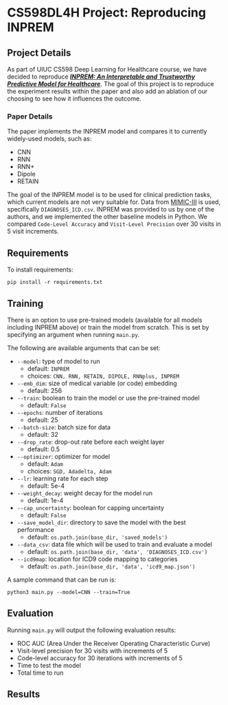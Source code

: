 # CS598DL4H Project: Reproducing INPREM

## Project Details

As part of UIUC CS598 Deep Learning for Healthcare course, we have decided to reproduce [<strong><em>INPREM: An Interpretable and Trustworthy Predictive Model for Healthcare</em></strong>](https://dl-acm-org.proxy2.library.illinois.edu/doi/10.1145/3394486.3403087). The goal of this project is to reproduce the experiment results within the paper and also add an ablation of our choosing to see how it influences the outcome.

### Paper Details

The paper implements the INPREM model and compares it to currently widely-used models, such as:
- CNN
- RNN
- RNN+
- Dipole
- RETAIN

The goal of the INPREM model is to be used for clinical prediction tasks, which current models are not very suitable for. Data from [MIMIC-III](https://physionet.org/content/mimiciii/1.4/) is used, specifically `DIAGNOSES_ICD.csv`. INPREM was provided to us by one of the authors, and we implemented the other baseline models in Python. We compared `Code-Level Accuracy` and `Visit-Level Precision` over 30 visits in 5 visit increments.

## Requirements

To install requirements:

```commandline
pip install -r requirements.txt
```

## Training

There is an option to use pre-trained models (available for all models including INPREM above) or train the model from scratch. This is set by specifying an argument when running `main.py`.

The following are available arguments that can be set:

- `--model`: type of model to run
  - default: `INPREM`
  - choices: `CNN, RNN, RETAIN, DIPOLE, RNNplus, INPREM`
- `--emb_dim`: size of medical variable (or code) embedding
  - default: 256
- `--train`: boolean to train the model or use the pre-trained model
  - default: `False`
- `--epochs`: number of iterations
  - default: 25
- `--batch-size`: batch size for data
  - default: 32
- `--drop_rate`: drop-out rate before each weight layer
  - default: 0.5
- `--optimizer`: optimizer for model
  - default: `Adam`
  - choices: `SGD, Adadelta, Adam`
- `--lr`: learning rate for each step
  - default: 5e-4
- `--weight_decay`: weight decay for the model run
  - default: 1e-4
- `--cap_uncertainty`: boolean for capping uncertainty
  - default: `False`
- `--save_model_dir`: directory to save the model with the best performance
  - default: `os.path.join(base_dir, 'saved_models')`
- `--data_csv`: data file which will be used to train and evaluate a model
  - default: `os.path.join(base_dir, 'data', 'DIAGNOSES_ICD.csv')`
- `--icd9map`: location for ICD9 code mapping to categories
  - default: `os.path.join(base_dir, 'data', 'icd9_map.json')`

A sample command that can be run is:
```commandline
python3 main.py --model=CNN --train=True
```

## Evaluation

Running `main.py` will output the following evaluation results:
- ROC AUC (Area Under the Receiver Operating Characteristic Curve)
- Visit-level precision for 30 visits with increments of 5
- Code-level accuracy for 30 iterations with increments of 5
- Time to test the model
- Total time to run

## Results

